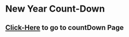 # New Year Count-Down

## [Click-Here](https://ujjawalmaurya.github.io/countdown) to go to countDown Page
